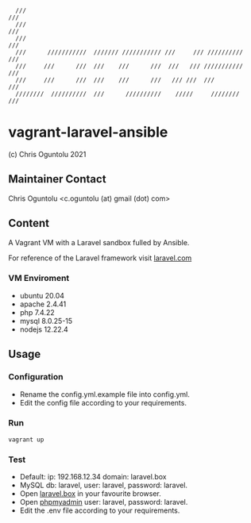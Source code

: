 
      ///                                                               ///     
      ///                                                               ///     
      ///                                                               ///     
      ///      ///////////  /////// /////////// ///     /// //////////  ///     
      ///     ///      ///  ///    ///      ///  ///   /// ///////////  ///     
      ///     ///      ///  ///    ///      ///   /// ///  ///          ///     
      ////////  //////////  ///      //////////    /////     ////////   ///     

# vagrant-laravel-ansible
 (c) Chris Oguntolu 2021

## Maintainer Contact
Chris Oguntolu <c.oguntolu (at) gmail (dot) com>

## Content
A Vagrant VM with a Laravel sandbox fulled by Ansible.

For reference of the Laravel framework visit [laravel.com](https://laravel.com/)

### VM Enviroment
* ubuntu 20.04
* apache 2.4.41
* php 7.4.22
* mysql 8.0.25-15
* nodejs 12.22.4

## Usage

### Configuration
* Rename the config.yml.example file into config.yml.
* Edit the config file according to your requirements.

### Run
```
vagrant up
```

### Test
* Default: ip: 192.168.12.34 domain: laravel.box
* MySQL db: laravel, user: laravel, password: laravel.
* Open [laravel.box](http://laravel.box) in your favourite browser.
* Open [phpmyadmin](http://laravel.box/phpmyadmin) user: laravel, password: laravel.
* Edit the .env file according to your requirements.
